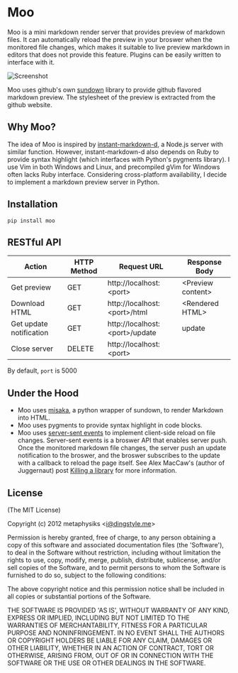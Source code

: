 # Moo

Moo is a mini markdown render server that provides preview of markdown files. It can automatically reload the preview in your broswer when the monitored file changes, which makes it suitable to live preview markdown in editors that does not provide this feature. Plugins can be easily written to interface with it.

![Screenshot](http://i.minus.com/ibnNN6nGKyGKD3.png)

Moo uses github's own [sundown][sundown] library to provide github flavored markdown preview. The stylesheet of the preview is extracted from the github website.

## Why Moo?

The idea of Moo is inspired by [instant-markdown-d][imd], a Node.js server with similar function. However, instant-markdown-d also depends on Ruby to provide syntax highlight (which interfaces with Python's pygments library). I use Vim in both Windows and Linux, and precompiled gVim for Windows often lacks Ruby interface. Considering cross-platform availability, I decide to implement a markdown preview server in Python.

## Installation

```
pip install moo
```

## RESTful API

| Action                  | HTTP Method | Request URL                      | Response Body           |
|-------------------------|-------------|----------------------------------|-------------------------|
| Get preview             | GET         | http://localhost:\<port\>        | \<Preview content\>     |
| Download HTML           | GET         | http://localhost:\<port\>/html   | \<Rendered HTML\>       |
| Get update notification | GET         | http://localhost:\<port\>/update | update                  |
| Close server            | DELETE      | http://localhost:\<port\>        |                         |

By default, `port` is 5000

## Under the Hood

* Moo uses [misaka][misaka], a python wrapper of sundown, to render Markdown into HTML.
* Moo uses pygments to provide syntax highlight in code blocks.
* Moo uses [server-sent events][sse] to implement client-side reload on file changes. Server-sent events is a broswer API that enables server push. Once the monitored markdown file changes, the server push an update notification to the broswer, and the broswer subscribes to the update with a callback to reload the page itself. See Alex MacCaw's (author of Juggernaut) post [Killing a library][killing] for more information.

## License 

(The MIT License)

Copyright (c) 2012 metaphysiks &lt;i@dingstyle.me&gt;

Permission is hereby granted, free of charge, to any person obtaining
a copy of this software and associated documentation files (the
'Software'), to deal in the Software without restriction, including
without limitation the rights to use, copy, modify, merge, publish,
distribute, sublicense, and/or sell copies of the Software, and to
permit persons to whom the Software is furnished to do so, subject to
the following conditions:

The above copyright notice and this permission notice shall be
included in all copies or substantial portions of the Software.

THE SOFTWARE IS PROVIDED 'AS IS', WITHOUT WARRANTY OF ANY KIND,
EXPRESS OR IMPLIED, INCLUDING BUT NOT LIMITED TO THE WARRANTIES OF
MERCHANTABILITY, FITNESS FOR A PARTICULAR PURPOSE AND NONINFRINGEMENT.
IN NO EVENT SHALL THE AUTHORS OR COPYRIGHT HOLDERS BE LIABLE FOR ANY
CLAIM, DAMAGES OR OTHER LIABILITY, WHETHER IN AN ACTION OF CONTRACT,
TORT OR OTHERWISE, ARISING FROM, OUT OF OR IN CONNECTION WITH THE
SOFTWARE OR THE USE OR OTHER DEALINGS IN THE SOFTWARE.

[sundown]: https://github.com/vmg/sundown
[imd]: https://github.com/suan/instant-markdown-d
[sse]: http://dev.w3.org/html5/eventsource/
[misaka]: https://github.com/FSX/misaka
[killing]: http://blog.alexmaccaw.com/killing-a-library